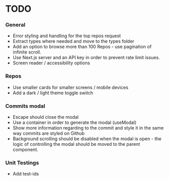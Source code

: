 # TODO

### General

- Error styling and handling for the top repos request
- Extract types where needed and move to the types folder
- Add an option to browse more than 100 Repos - use pagination of infinite scroll.
- Use Next.js server and an API key in order to prevent rate limit issues.
- Screen reader / accessibility options

### Repos

- Use smaller cards for smaller screens / mobile devices
- Add a dark / light theme toggle switch

### Commits modal

- Escape should close the modal
- Use a container in order to generate the modal (useModal)
- Show more information regarding to the commit and style it in the same way commits are styled on Github
- Background scrolling should be disabled when the modal is open - the logic of controlling the modal should be moved to the parent component.

### Unit Testings

- Add test-ids
